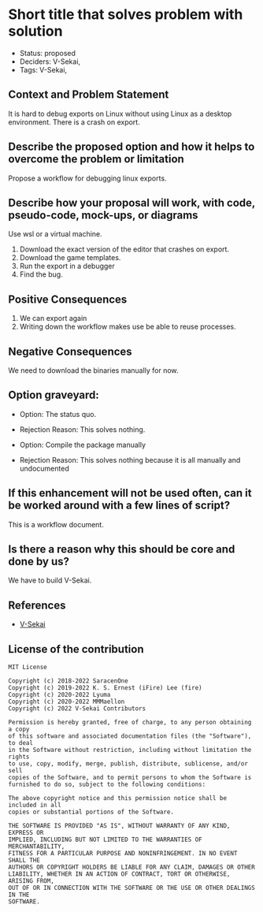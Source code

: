 # Short title that solves problem with solution

- Status: proposed <!-- draft | proposed | rejected | accepted | deprecated | superseded by -->
- Deciders: V-Sekai,
- Tags: V-Sekai,

## Context and Problem Statement

It is hard to debug exports on Linux without using Linux as a desktop environment. There is a crash on export.

## Describe the proposed option and how it helps to overcome the problem or limitation

Propose a workflow for debugging linux exports.

## Describe how your proposal will work, with code, pseudo-code, mock-ups, or diagrams

Use wsl or a virtual machine.

1. Download the exact version of the editor that crashes on export.
2. Download the game templates.
3. Run the export in a debugger
4. Find the bug.

## Positive Consequences <!-- improvement of quality attribute satisfaction, follow-up decisions required -->

1. We can export again
2. Writing down the workflow makes use be able to reuse processes.

## Negative Consequences <!-- compromising quality attribute, follow-up decisions required -->

We need to download the binaries manually for now.

## Option graveyard:

- Option: The status quo. <!-- List the proposed options no longer open for consideration. -->
- Rejection Reason: This solves nothing. <!-- List the reasons for the rejection: (the bad traits) -->

- Option: Compile the package manually <!-- List the proposed options no longer open for consideration. -->
- Rejection Reason: This solves nothing because it is all manually and undocumented <!-- List the reasons for the rejection: (the bad traits) -->

## If this enhancement will not be used often, can it be worked around with a few lines of script?

This is a workflow document.

## Is there a reason why this should be core and done by us?

We have to build V-Sekai.

## References

- [V-Sekai](https://v-sekai.org/)

## License of the contribution

```
MIT License

Copyright (c) 2018-2022 SaracenOne
Copyright (c) 2019-2022 K. S. Ernest (iFire) Lee (fire)
Copyright (c) 2020-2022 Lyuma
Copyright (c) 2020-2022 MMMaellon
Copyright (c) 2022 V-Sekai Contributors

Permission is hereby granted, free of charge, to any person obtaining a copy
of this software and associated documentation files (the "Software"), to deal
in the Software without restriction, including without limitation the rights
to use, copy, modify, merge, publish, distribute, sublicense, and/or sell
copies of the Software, and to permit persons to whom the Software is
furnished to do so, subject to the following conditions:

The above copyright notice and this permission notice shall be included in all
copies or substantial portions of the Software.

THE SOFTWARE IS PROVIDED "AS IS", WITHOUT WARRANTY OF ANY KIND, EXPRESS OR
IMPLIED, INCLUDING BUT NOT LIMITED TO THE WARRANTIES OF MERCHANTABILITY,
FITNESS FOR A PARTICULAR PURPOSE AND NONINFRINGEMENT. IN NO EVENT SHALL THE
AUTHORS OR COPYRIGHT HOLDERS BE LIABLE FOR ANY CLAIM, DAMAGES OR OTHER
LIABILITY, WHETHER IN AN ACTION OF CONTRACT, TORT OR OTHERWISE, ARISING FROM,
OUT OF OR IN CONNECTION WITH THE SOFTWARE OR THE USE OR OTHER DEALINGS IN THE
SOFTWARE.
```

